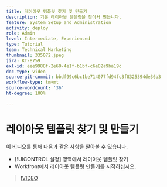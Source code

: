 ```yaml
---
title: 레이아웃 템플릿 찾기 및 만들기
description: 기본 레이아웃 템플릿을 찾아서 만듭니다.
feature: System Setup and Administration
activity: deploy
role: Admin
level: Intermediate, Experienced
type: Tutorial
team: Technical Marketing
thumbnail: 335072.jpeg
jira: KT-8759
exl-id: eee9988f-2e60-4e1f-b1bf-c6e82a9ba19c
doc-type: video
source-git-commit: bbdf99c6bc1be714077fd94fc3f8325394de36b3
workflow-type: tm+mt
source-wordcount: '36'
ht-degree: 100%

---
```


# 레이아웃 템플릿 찾기 및 만들기

이 비디오를 통해 다음과 같은 사항을 알아볼 수 있습니다.

* [!UICONTROL 설정] 영역에서 레이아웃 템플릿 찾기
* Workfront에서 레이아웃 템플릿 만들기를 시작하십시오.

>[!VIDEO](https://video.tv.adobe.com/v/335072/?quality=12&learn=on&enablevpops=1)
